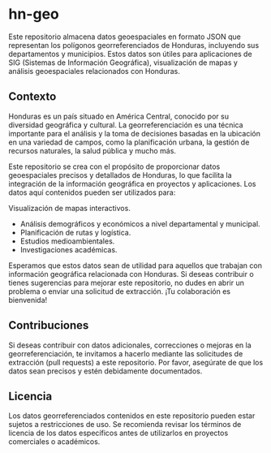 # hn-geo
Este repositorio almacena datos geoespaciales en formato JSON que representan los polígonos georreferenciados de Honduras, incluyendo sus departamentos y municipios. Estos datos son útiles para aplicaciones de SIG (Sistemas de Información Geográfica), visualización de mapas y análisis geoespaciales relacionados con Honduras.

## Contexto
Honduras es un país situado en América Central, conocido por su diversidad geográfica y cultural. La georreferenciación es una técnica importante para el análisis y la toma de decisiones basadas en la ubicación en una variedad de campos, como la planificación urbana, la gestión de recursos naturales, la salud pública y mucho más.

Este repositorio se crea con el propósito de proporcionar datos geoespaciales precisos y detallados de Honduras, lo que facilita la integración de la información geográfica en proyectos y aplicaciones. Los datos aquí contenidos pueden ser utilizados para:

Visualización de mapas interactivos.
* Análisis demográficos y económicos a nivel departamental y municipal.
* Planificación de rutas y logística.
* Estudios medioambientales.
* Investigaciones académicas.

Esperamos que estos datos sean de utilidad para aquellos que trabajan con información geográfica relacionada con Honduras. Si deseas contribuir o tienes sugerencias para mejorar este repositorio, no dudes en abrir un problema o enviar una solicitud de extracción. ¡Tu colaboración es bienvenida!

## Contribuciones
Si deseas contribuir con datos adicionales, correcciones o mejoras en la georreferenciación, te invitamos a hacerlo mediante las solicitudes de extracción (pull requests) a este repositorio. Por favor, asegúrate de que los datos sean precisos y estén debidamente documentados.

## Licencia
Los datos georreferenciados contenidos en este repositorio pueden estar sujetos a restricciones de uso. Se recomienda revisar los términos de licencia de los datos específicos antes de utilizarlos en proyectos comerciales o académicos.
